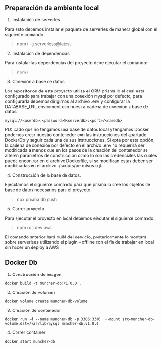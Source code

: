 ## Preparación de ambiente local

1. Instalación de serverles

Para esto debemos instalar el paquete de serverles de manera global con el siguiente comando.

> npm i -g serverless@latest

2. Instalación de dependencias 

Para instalar las dependencias del proyecto debe ejecutar el comando: 

> npm i 


3. Conexión a base de datos. 

Los repositorios de este proyecto utiliza el ORM prisma.io el cual esta configurado para trabajar con una conexión mysql por defecto, para configurarla debemos dirigirnos al archivo .env y configurar la DATABASE_URL enviroment con nuestra cadena de conexion a base de datos.

 ``` mysql://<userdb>:<password>@<serverdb>:<port>/<namedb> ```

 PD: Dado que no tengamos una base de datos local y tengamos Docker podemos crear nuestro contenedor con las instrucciones del apartado DockerDb y seguir cada una de sus instrucciones. Si opta por esta opción, la cadena de conexión por defecto en el archivo .env no requerirá ser modificada a menos que en los pasos de la creación del contenedor se alteren parámetros de construcción como lo son las credenciales las cuales puede encontrar en el archivo Dockerfile, si se modifican estas deben ser modificadas en el archivo ./scripts/permisos.sql.

4. Construcción de la base de datos. 

Ejecutamos el siguiente comando para que prisma.io cree los objetos de base de datos necesarios para el proyecto. 

>  npx prisma db push

5. Correr proyecto.

Para ejecutar el proyecto en local debemos ejecutar el siguiente comando:

> npm run dev:aws

El comando anterior hará build del servicio, posteriormente lo montara sobre serverlees utilizando el plugin – offline con el fin de trabajar en local sin hacer un deploy a AWS




## Docker Db

1. Construcción de imagen

```docker build -t muncher-db:v1.0.0 .```

2. Creación de volumen 

```docker volume create muncher-db-volume```

3. Creación de contenedor

```docker run -d --name muncher-db -p 3306:3306  --mount src=muncher-db-volume,dst=/var/lib/mysql muncher-db:v1.0.0```

4. Correr container

 ```docker start muncher-db```
